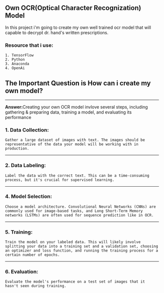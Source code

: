 ## Own OCR(Optical Character Recognization) Model
<p>In this project i'm going to create my own well trained ocr model that will capable to decrypt dr. hand's written prescriptions.</p>

### Resource that i use:
    1. TensorFlow
    2. Python
    3. Anaconda
    4. OpenAi
## The Important Question is How can i create my own model?
---
<b>Answer:</b>Creating your own OCR model invlove several steps, including gathering & preparing data, training a model, and evaluating its performance

### 1. Data Collection: 
    Gather a large dataset of images with text. The images should be representative of the data your model will be working with in production.
---
### 2. Data Labeling: 
    Label the data with the correct text. This can be a time-consuming process, but it's crucial for supervised learning.
---
### 4. Model Selection: 
    Choose a model architecture. Convolutional Neural Networks (CNNs) are commonly used for image-based tasks, and Long Short-Term Memory networks (LSTMs) are often used for sequence prediction like in OCR.
___
### 5. Training: 
    Train the model on your labeled data. This will likely involve splitting your data into a training set and a validation set, choosing an optimizer and loss function, and running the training process for a certain number of epochs.
___
### 6. Evaluation: 
    Evaluate the model's performance on a test set of images that it hasn't seen during training.